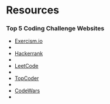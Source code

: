 # Resources

<h3>Top 5 Coding Challenge Websites</h3>

<ul>
<li>
<a href="https://exercism.io/">Exercism.io</a>
<li>
<li>
<a href="https://www.hackerrank.com/">Hackerrank</a>
<li>
<li>
<a href="https://leetcode.com/">LeetCode</a>
<li>
<li>
<a href="https://www.topcoder.com/">TopCoder</a>
<li>
<li>
<a href="https://www.codewars.com/">CodeWars</a>
<li>
<ul>
